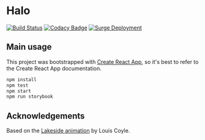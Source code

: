# Halo
[![Build Status](https://img.shields.io/travis/mlucchini/halo.svg)](https://travis-ci.org/mlucchini/halo)
[![Codacy Badge](https://img.shields.io/codacy/grade/84883dcc9ff448839468e7018f326cda/master.svg)](https://www.codacy.com/app/mlucchini/halo/dashboard)
[![Surge Deployment](https://img.shields.io/badge/surge-deployed-brightgreen.svg)](http://halo.surge.sh)

## Main usage

This project was bootstrapped with [Create React App](https://github.com/facebookincubator/create-react-app),
so it's best to refer to the Create React App documentation.

```sh
npm install
npm test
npm start
npm run storybook
```

## Acknowledgements

Based on the [Lakeside animation](
https://dribbble.com/louiscoyle/projects/243171-Lakeside) by Louis Coyle.
